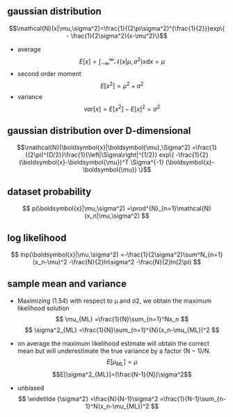 ## gaussian distribution
$$\mathcal{N}(x|\mu,\sigma^2)=\frac{1}{(2\pi\sigma^2)^{\frac{1}{2}}}exp\{ - \frac{1}{2\sigma^2}(x-\mu^2)\}$$

- average
$$E[x]=\int^{\infty}_{-\infty} \mathcal{N}(x|\mu,\sigma^2) x\mathrm{d}x =\mu$$
- second order moment
$$E[x^2]=\mu^2+\sigma^2$$
- variance 
$$ var[x]=E[x^2]-E[x]^2=\sigma^2$$

## gaussian distribution over D-dimensional 
$$\mathcal{N}(\boldsymbol{x}|\boldsymbol{\mu},\Sigma^2)
=\frac{1}{(2\pi)^{D/2}}\frac{1}{\left|\Sigma\right|^{1/2}}
exp\{ 
	-\frac{1}{2}
	(\boldsymbol{x}-\boldsymbol{\mu})^T 
	\Sigma^{-1}
	(\boldsymbol{x}-\boldsymbol{\mu})
\}$$

## dataset probability 
$$
p(\boldsymbol{x}|\mu,\sigma^2)
=\prod^{N}_{n=1}\mathcal{N}(x_n|\mu,\sigma^2)
$$
## log likelihood
$$
lnp(\boldsymbol{x}|\mu,\sigma^2)
=-\frac{1}{2\sigma^2}\sum^N_{n=1}(x_n-\mu)^2 
-\frac{N}{2}ln\sigma^2
-\frac{N}{2}ln(2\pi)
$$
## sample mean  and variance
- Maximizing (1.54) with respect to µ and σ2, we obtain the maximum likelihood solution
$$
\mu_{ML}
=\frac{1}{N}\sum_{n=1}^Nx_n
$$
$$
\sigma^2_{ML}
=\frac{1}{N}\sum_{n=1}^{N}(x_n-\mu_{ML})^2
$$

- on average the maximum likelihood estimate will obtain the correct mean but
will underestimate the true variance by a factor (N − 1)/N.
$$E[\mu_{ML}]=\mu$$
$$E[\sigma^2_{ML}]=(\frac{N-1}{N})\sigma^2$$
- unbiased
$$
\widetilde {\sigma^2}
=\frac{N}{N-1}\sigma^2
=\frac{1}{N-1}\sum_{n-1}^N(x_n-\mu_{ML})^2
$$



